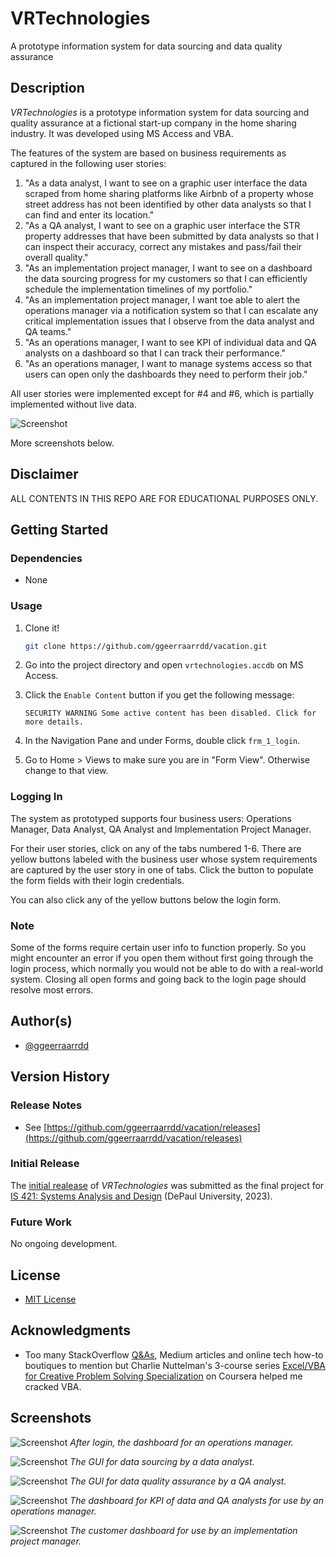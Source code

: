 # VRTechnologies

A prototype information system for data sourcing and data quality assurance

## Description

_VRTechnologies_ is a prototype information system for data sourcing and quality assurance at a fictional start-up company in the home sharing industry. It was developed using MS Access and VBA.

The features of the system are based on business requirements as captured in the following user stories:

1. "As a data analyst, I want to see on a graphic user interface the data scraped from home sharing platforms like Airbnb of a property whose street address has not been identified by other data analysts so that I can find and enter its location."
2. "As a QA analyst, I want to see on a graphic user interface the STR property addresses that have been submitted by data analysts so that I can inspect their accuracy, correct any mistakes and pass/fail their overall quality."
3. "As an implementation project manager, I want to see on a dashboard the data sourcing progress for my customers so that I can efficiently schedule the implementation timelines of my portfolio."
4. "As an implementation project manager, I want toe able to alert the operations manager via a notification system so that I can escalate any critical implementation issues that I observe from the data analyst and QA teams."
5. "As an operations manager, I want to see KPI of individual data and QA analysts on a dashboard so that I can track their performance."
6. "As an operations manager, I want to manage systems access so that users can open only the dashboards they need to perform their job."

All user stories were implemented except for #4 and #6, which is partially implemented without live data.

![Screenshot](/images/vrt01.jpg)

More screenshots below.

## Disclaimer

ALL CONTENTS IN THIS REPO ARE FOR EDUCATIONAL PURPOSES ONLY.

## Getting Started

### Dependencies

* None

### Usage

1. Clone it!

    ```bash
    git clone https://github.com/ggeerraarrdd/vacation.git
    ```

2. Go into the project directory and open `vrtechnologies.accdb` on MS Access.

3. Click the `Enable Content` button if you get the following message:

    ```text
    SECURITY WARNING Some active content has been disabled. Click for more details.
    ```

4. In the Navigation Pane and under Forms, double click `frm_1_login`.

5. Go to Home > Views to make sure you are in "Form View". Otherwise change to that view.

### Logging In

The system as prototyped supports four business users: Operations Manager, Data Analyst, QA Analyst and Implementation Project Manager.

For their user stories, click on any of the tabs numbered 1-6. There are yellow buttons labeled with the business user whose system requirements are captured by the user story in one of tabs. Click the button to populate the form fields with their login credentials.

You can also click any of the yellow buttons below the login form.

### Note

Some of the forms require certain user info to function properly. So you might encounter an error if you open them without first going through the login process, which normally you would not be able to do with a real-world system. Closing all open forms and going back to the login page should resolve most errors.

## Author(s)

* [@ggeerraarrdd](https://github.com/ggeerraarrdd/)

## Version History

### Release Notes

* See [https://github.com/ggeerraarrdd/vacation/releases](https://github.com/ggeerraarrdd/vacation/releases)

### Initial Release

The [initial realease](https://github.com/ggeerraarrdd/geo50x/releases/tag/v1.0.0) of _VRTechnologies_ was submitted as the final project for [IS 421: Systems Analysis and Design](https://www.cdm.depaul.edu/academics/pages/courseinfo.aspx?Subject=IS&CatalogNbr=421) (DePaul University, 2023).

### Future Work

No ongoing development.

## License

* [MIT License](https://github.com/ggeerraarrdd/large-parks/blob/main/LICENSE)

## Acknowledgments

* Too many StackOverflow [Q&As](https://meta.stackoverflow.com/questions/267822/if-stack-overflow-doesnt-have-threads-what-the-heck-should-they-be-called), Medium articles and online tech how-to boutiques to mention but Charlie Nuttelman's 3-course series [Excel/VBA for Creative Problem Solving Specialization](https://www.coursera.org/specializations/excel-vba-creative-problem-solving) on Coursera helped me cracked VBA.
  
## Screenshots

![Screenshot](/images/vrt02.jpg)
*After login, the dashboard for an operations manager.*

![Screenshot](/images/vrt03.jpg)
*The GUI for data sourcing by a data analyst.*

![Screenshot](/images/vrt04.jpg)
*The GUI for data quality assurance by a QA analyst.*

![Screenshot](/images/vrt05.jpg)
*The dashboard for KPI of data and QA analysts for use by an operations manager.*
  
![Screenshot](/images/vrt06.jpg)
*The customer dashboard for use by an implementation project manager.*
